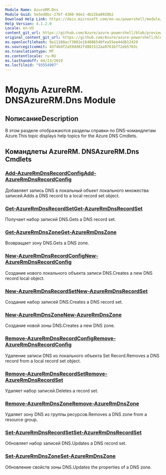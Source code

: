 ```yaml
---
Module Name: AzureRM.Dns
Module Guid: 5e5ed8bc-27bf-4380-9de1-4b22ba0920b2
Download Help Link: https://docs.microsoft.com/en-us/powershell/module/azurerm.dns
Help Version: 4.1.2.0
Locale: en-US
content_git_url: https://github.com/Azure/azure-powershell/blob/preview/src/ResourceManager/Dns/Commands.Dns/help/AzureRM.DNS.md
original_content_git_url: https://github.com/Azure/azure-powershell/blob/preview/src/ResourceManager/Dns/Commands.Dns/help/AzureRM.DNS.md
ms.openlocfilehash: 9a11108acf3802e164886540fea55ee44d812429
ms.sourcegitcommit: 43f4bdf2a59dd82fd881512aa9761bf72eb5703c
ms.translationtype: MT
ms.contentlocale: ru-RU
ms.lasthandoff: 04/23/2019
ms.locfileid: "93554907"
---
```

# <span data-ttu-id="de966-101">Модуль AzureRM. DNS</span><span class="sxs-lookup"><span data-stu-id="de966-101">AzureRM.Dns Module</span></span>
## <span data-ttu-id="de966-102">Nописание</span><span class="sxs-lookup"><span data-stu-id="de966-102">Description</span></span>
<span data-ttu-id="de966-103">В этом разделе отображаются разделы справки по DNS-командлетам Azure.</span><span class="sxs-lookup"><span data-stu-id="de966-103">This topic displays help topics for the Azure DNS Cmdlets.</span></span>

## <span data-ttu-id="de966-104">Командлеты AzureRM. DNS</span><span class="sxs-lookup"><span data-stu-id="de966-104">AzureRM.Dns Cmdlets</span></span>
### [<span data-ttu-id="de966-105">Add-AzureRmDnsRecordConfig</span><span class="sxs-lookup"><span data-stu-id="de966-105">Add-AzureRmDnsRecordConfig</span></span>](Add-AzureRmDnsRecordConfig.md)
<span data-ttu-id="de966-106">Добавляет запись DNS в локальный объект локального множества записей.</span><span class="sxs-lookup"><span data-stu-id="de966-106">Adds a DNS record to a local record set object.</span></span>

### [<span data-ttu-id="de966-107">Get-AzureRmDnsRecordSet</span><span class="sxs-lookup"><span data-stu-id="de966-107">Get-AzureRmDnsRecordSet</span></span>](Get-AzureRmDnsRecordSet.md)
<span data-ttu-id="de966-108">Получает набор записей DNS.</span><span class="sxs-lookup"><span data-stu-id="de966-108">Gets a DNS record set.</span></span>

### [<span data-ttu-id="de966-109">Get-AzureRmDnsZone</span><span class="sxs-lookup"><span data-stu-id="de966-109">Get-AzureRmDnsZone</span></span>](Get-AzureRmDnsZone.md)
<span data-ttu-id="de966-110">Возвращает зону DNS.</span><span class="sxs-lookup"><span data-stu-id="de966-110">Gets a DNS zone.</span></span>

### [<span data-ttu-id="de966-111">New-AzureRmDnsRecordConfig</span><span class="sxs-lookup"><span data-stu-id="de966-111">New-AzureRmDnsRecordConfig</span></span>](New-AzureRmDnsRecordConfig.md)
<span data-ttu-id="de966-112">Создание нового локального объекта записи DNS.</span><span class="sxs-lookup"><span data-stu-id="de966-112">Creates a new DNS record local object.</span></span>

### [<span data-ttu-id="de966-113">New-AzureRmDnsRecordSet</span><span class="sxs-lookup"><span data-stu-id="de966-113">New-AzureRmDnsRecordSet</span></span>](New-AzureRmDnsRecordSet.md)
<span data-ttu-id="de966-114">Создание набор записей DNS.</span><span class="sxs-lookup"><span data-stu-id="de966-114">Creates a DNS record set.</span></span>

### [<span data-ttu-id="de966-115">New-AzureRmDnsZone</span><span class="sxs-lookup"><span data-stu-id="de966-115">New-AzureRmDnsZone</span></span>](New-AzureRmDnsZone.md)
<span data-ttu-id="de966-116">Создание новой зоны DNS.</span><span class="sxs-lookup"><span data-stu-id="de966-116">Creates a new DNS zone.</span></span>

### [<span data-ttu-id="de966-117">Remove-AzureRmDnsRecordConfig</span><span class="sxs-lookup"><span data-stu-id="de966-117">Remove-AzureRmDnsRecordConfig</span></span>](Remove-AzureRmDnsRecordConfig.md)
<span data-ttu-id="de966-118">Удаление записи DNS из локального объекта Set Record.</span><span class="sxs-lookup"><span data-stu-id="de966-118">Removes a DNS record from a local record set object.</span></span>

### [<span data-ttu-id="de966-119">Remove-AzureRmDnsRecordSet</span><span class="sxs-lookup"><span data-stu-id="de966-119">Remove-AzureRmDnsRecordSet</span></span>](Remove-AzureRmDnsRecordSet.md)
<span data-ttu-id="de966-120">Удаляет набор записей.</span><span class="sxs-lookup"><span data-stu-id="de966-120">Deletes a record set.</span></span>

### [<span data-ttu-id="de966-121">Remove-AzureRmDnsZone</span><span class="sxs-lookup"><span data-stu-id="de966-121">Remove-AzureRmDnsZone</span></span>](Remove-AzureRmDnsZone.md)
<span data-ttu-id="de966-122">Удаляет зону DNS из группы ресурсов.</span><span class="sxs-lookup"><span data-stu-id="de966-122">Removes a DNS zone from a resource group.</span></span>

### [<span data-ttu-id="de966-123">Set-AzureRmDnsRecordSet</span><span class="sxs-lookup"><span data-stu-id="de966-123">Set-AzureRmDnsRecordSet</span></span>](Set-AzureRmDnsRecordSet.md)
<span data-ttu-id="de966-124">Обновляет набор записей DNS.</span><span class="sxs-lookup"><span data-stu-id="de966-124">Updates a DNS record set.</span></span>

### [<span data-ttu-id="de966-125">Set-AzureRmDnsZone</span><span class="sxs-lookup"><span data-stu-id="de966-125">Set-AzureRmDnsZone</span></span>](Set-AzureRmDnsZone.md)
<span data-ttu-id="de966-126">Обновление свойств зоны DNS.</span><span class="sxs-lookup"><span data-stu-id="de966-126">Updates the properties of a DNS zone.</span></span>

